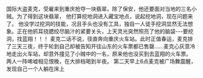 国际大盗麦克，受雇来到重庆抢夺一块翡翠。除了保安，他还要面对当地的三名小贼。为了得到这块翡翠，
他打算挖地洞进入藏宝地点，说起挖地洞，现在问题来了。
他没学过挖洞的技能，况且手头也没有工具，独自一人徒手挖洞显然无法想象。正在他抓耳挠腮绞尽脑汁的紧要关头，上天灵光突然照亮了他的脑袋---要挖洞，找蓝翔！！！
麦克二话不说，径直奔向重庆火车站。此时正值春运，麦克排了三天三夜，终于轮到自己却被告知开往山东的火车票都已售罄……麦克心灰意冷地走出火车站，却意外撞见了小贼中的一名，原来他也没买到去蓝翔的火车票。
两人一阵唏嘘相见恨晚，在大排档喝到半夜。
第二天早上6点麦克被广场舞震醒，发现自己一个人躺在床上